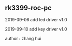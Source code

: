 ## rk3399-roc-pc ##

2019-09-06 add led driver v1.0                   

2019-09-10 add key driver v1.0  

author : zhang hui 


